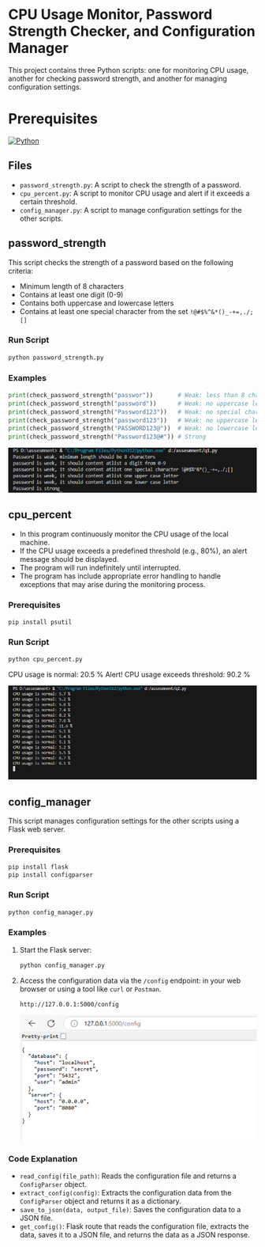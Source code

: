 # CPU Usage Monitor, Password Strength Checker, and Configuration Manager

This project contains three Python scripts: one for monitoring CPU usage, another for checking password strength, and another for managing configuration settings.

# Prerequisites

[![Python](https://img.shields.io/pypi/pyversions/azure-core.svg?maxAge=2592000)](https://www.python.org/downloads/)

## Files

- `password_strength.py`: A script to check the strength of a password.
- `cpu_percent.py`: A script to monitor CPU usage and alert if it exceeds a certain threshold.
- `config_manager.py`: A script to manage configuration settings for the other scripts.

## password_strength

This script checks the strength of a password based on the following criteria:
- Minimum length of 8 characters
- Contains at least one digit (0-9)
- Contains both uppercase and lowercase letters
- Contains at least one special character from the set `!@#$%^&*()_-+=,./;[]`

### Run Script

```sh
python password_strength.py
```

### Examples

```python
print(check_password_strength("passwor"))       # Weak: less than 8 characters
print(check_password_strength("password"))      # Weak: no uppercase letter, no digit, no special character
print(check_password_strength("Password123"))   # Weak: no special character
print(check_password_strength("password123"))   # Weak: no uppercase letter
print(check_password_strength("PASSWORD123@"))  # Weak: no lowercase letter
print(check_password_strength("Password123@#")) # Strong
```

![output of first question](./media/image1.png)

## cpu_percent

- In this program continuously monitor the CPU usage of the local machine.
- If the CPU usage exceeds a predefined threshold (e.g., 80%), an alert message should be displayed.
- The program will run indefinitely until interrupted.
- The program has include appropriate error handling to handle exceptions that may arise during the monitoring process.

### Prerequisites

```
pip install psutil
```

### Run Script

```sh
python cpu_percent.py
```

CPU usage is normal: 20.5 %
Alert! CPU usage exceeds threshold: 90.2 %

![output of second question](./media/imag2.png)

## config_manager

This script manages configuration settings for the other scripts using a Flask web server.

### Prerequisites

```
pip install flask
pip install configparser
```

### Run Script

```sh
python config_manager.py
```

### Examples

1. Start the Flask server:
    
    ```sh
    python config_manager.py
    ```

2. Access the configuration data via the `/config` endpoint: in your web browser or using a tool like `curl` or `Postman`.
    
    ```
    http://127.0.0.1:5000/config
    ```

    ![](./media/imag3.png)

### Code Explanation

- `read_config(file_path)`: Reads the configuration file and returns a `ConfigParser` object.
- `extract_config(config)`: Extracts the configuration data from the `ConfigParser` object and returns it as a dictionary.
- `save_to_json(data, output_file)`: Saves the configuration data to a JSON file.
- `get_config()`: Flask route that reads the configuration file, extracts the data, saves it to a JSON file, and returns the data as a JSON response.

